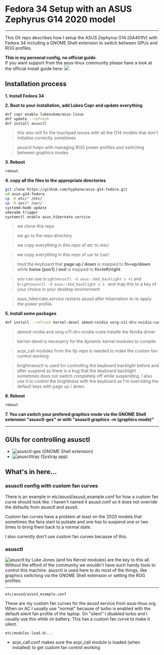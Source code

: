# Fedora 34 Setup with an ASUS Zephyrus G14 2020 model

---

This Git repo describes how I setup the ASUS Zephyrus G14 (GA401IV) with Fedora 34 including a GNOME Shell extension to switch between GPUs and ROG profiles.

**This is my personal config, no official guide**.<br>If you want support from the asus-linux community please have a look at the official install guide here: ![](https://asus-linux.org/wiki/fedora-guide/)

## Installation process

**1. Install Fedora 34**

**2. Boot to your installation, add Lukes Copr and update everything**

```bash
dnf copr enable lukenukem/asus-linux
dnf update --refresh
dnf install asusctl
```

> this also will fix the touchpad issues with all the G14 models that don't initialize correctly sometimes

> asusctl helps with managing ROG power profiles and switching between graphics modes

**3. Reboot**
```bash
reboot
```

**4. copy all the files to the appropriate directories**

```bash
git clone https://github.com/hyphone/asus-g14-fedora.git
cd asus-g14-fedora
cp -R etc/* /etc/
cp -R usr/* /usr/
systemd-hwdb update
udevadm trigger
systemctl enable asus_hibernate.service
```
> we clone this repo

> we go to the repo directory

> we copy everything in this repo of etc to /etc/

> we copy everything in this repo of usr to /usr/

> mod the keyboard that **page up / down** is mapped to **fn+up/down** while **home (pos1) / end** is mapped to **fn+left/right**

> you can use `brightnessctl -d asus::kbd_backlight s +1` and `brightnessctl -d asus::kbd_backlight s 1-` and map this to a key of your choice in your desktop environment

> asus_hibernate.service restarts asusd after hibernation to re-apply the power profile.


**5. install some packages**
```bash
dnf install --refresh kernel-devel akmod-nvidia xorg-x11-drv-nvidia-cuda akmod-acpi_call brightnessctl
```

> akmod-nvidia and xorg-x11-drv-nvidia-cuda installs the Nvidia driver

> kernel-devel is necesarry for the dynamic kernel modules to compile

> acpi_call modules from the tlp repo is needed to make the custom fan control working

> brightnessctl is used for controlling the keyboard backlight before and after suspend as there is a bug that the keyboard backlight sometimes does not switch completely off while suspending. I also use it to control the brightness with the keyboard as I'm overriding the default keys with page up / down.

**6. Reboot**
```bash
reboot
```

**7. You can switch your prefered graphics mode via the GNOME Shell extension "asusctl-gex" or with "asusctl graphics -m (graphics mode)"**

---


## GUIs for controlling asusctl

- ![asusctl-gex (GNOME Shell extension)](https://gitlab.com/asus-linux/asusctl-gex)
- ![asusctltray (Systray app)](https://github.com/Baldomo/asusctltray/)


## What's in here...

### asusctl config with custom fan curves

There is an example in etc/asusd/asusd_example.conf for how a custom fan curve should look like.
I haven't named it asusd.conf so it does not override the defaults from asusctl and asusd.

Custom fan curves have a problem at least on the 2020 models that sometimes the fans start to pulsate and one has to suspend one or two times to bring them back to a normal state.

I also currently don't use custom fan curves because of this.

### asusctl

![asusctl](https://gitlab.com/asus-linux/asusctl) by Luke Jones (and his Kernel modules) are the key to this all. Without the efford of the community we wouldn't have such handy tools to control this machine. asusctl is used here to do most of the things, like graphics switching via the GNOME Shell extension or setting the ROG profiles.

***

```
etc/asusd/asusd_example.conf
```
These are my custom fan curves for the asusd service from asus-linux.org.
When on AC I usually use "normal" because of turbo is enabled with the default silent fan profile of the laptop.
On "silent" I disabled turbo and I usually use this while on battery. This has a custom fan curve to make it silent.


```
etc/modules-load.d/...
```
- acpi_call.conf makes sure the acpi_call module is loaded (when installed) to get custom fan control working